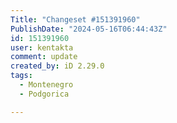 ```yaml
---
Title: "Changeset #151391960"
PublishDate: "2024-05-16T06:44:43Z"
id: 151391960
user: kentakta
comment: update
created_by: iD 2.29.0
tags:
  - Montenegro
  - Podgorica

---
```

